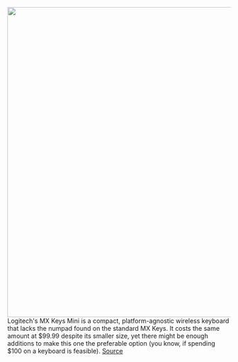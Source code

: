 <img src='https://cdn.vox-cdn.com/thumbor/RF3tbjzOICQ9qx92rnaodsqe2yM=/0x0:1570x1047/1200x800/filters:focal(660x399:910x649)/cdn.vox-cdn.com/uploads/chorus_image/image/69918952/mxkeysminihero.0.jpg' width='700px' /><br/>
Logitech's MX Keys Mini is a compact, platform-agnostic wireless keyboard that lacks the numpad found on the standard MX Keys. It costs the same amount at $99.99 despite its smaller size, yet there might be enough additions to make this one the preferable option (you know, if spending $100 on a keyboard is feasible).
<a href='https://www.theverge.com/2021/9/28/22687565/logitech-mx-keys-mini-wireless-keyboard-features-price-colors'> Source <a/>